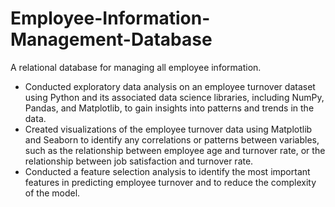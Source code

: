 # Employee-Information-Management-Database
A relational database for managing all employee information.

-	 Conducted exploratory data analysis on an employee turnover dataset using Python and its associated data science libraries, including NumPy, Pandas, and Matplotlib, to gain insights into patterns and trends in the data.
-	 Created visualizations of the employee turnover data using Matplotlib and Seaborn to identify any correlations or patterns between variables, such as the relationship between employee age and turnover rate, or the relationship between job satisfaction and turnover rate.
-	 Conducted a feature selection analysis to identify the most important features in predicting employee turnover and to reduce the complexity of the model.
